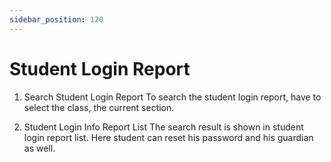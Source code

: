 ```yaml
---
sidebar_position: 120
---
```

 
# Student Login Report
1. Search Student Login Report
To search the student login report, have to select the class, the current section.

2. Student Login Info Report List
The search result is shown in student login report list. Here student can reset his password and his guardian as well.